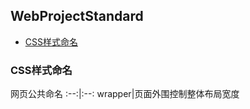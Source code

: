 ## WebProjectStandard

- [CSS样式命名](#CSS样式命名)

### CSS样式命名

网页公共命名
:--:|:--:
wrapper|页面外围控制整体布局宽度





